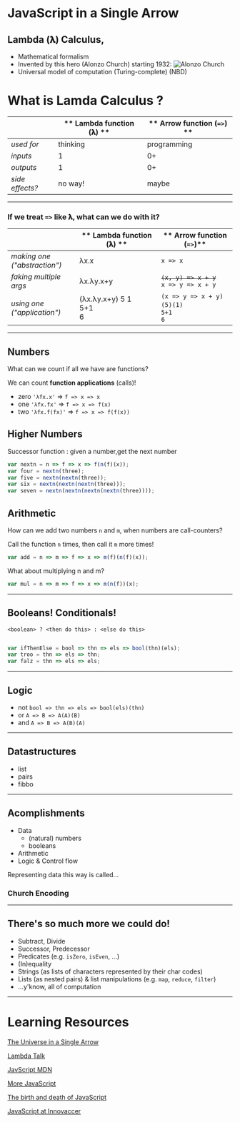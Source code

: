 # JavaScript in a Single Arrow 

## Lambda (𝛌) Calculus,
* Mathematical formalism
* Invented by this hero (Alonzo Church) starting 1932:
![Alonzo Church](https://upload.wikimedia.org/wikipedia/en/a/a6/Alonzo_Church.jpg)
* Universal model of computation (Turing-complete) (NBD)



# What is Lamda Calculus ?
|| ** Lambda function (𝛌) ** | ** Arrow function (`=>`) **
--- | --- |  ---
*used for* | thinking | programming
*inputs*   | 1 | 0+
*outputs*  | 1 | 0+
*side effects?* | no way!  | maybe

---


### If we treat `=>` like 𝛌, **what can we do** with it?


|| ** Lambda function (𝛌) ** | ** Arrow function (`=>`)**
--- | --- |  ---
*making one*<br>*("abstraction")*|  λx.x | `x => x`
 *faking multiple args*          |  λx.λy.x+y | ~~`(x, y) => x + y`~~<br>`x => y => x + y`
*using one*<br>*("application")* | (λx.λy.x+y) 5 1 <br> 5+1 <br> 6 | `(x => y => x + y)(5)(1)`*<br>*`5+1`<br> `6`


---
## Numbers 

What can we count if all we have are functions?

We can count **function applications** (calls)!

- zero `'λfx.x'` => `f => x => x`
- one `'λfx.fx'` => `f => x => f(x)`
- two `'λfx.f(fx)'` => `f => x => f(f(x))`

## Higher Numbers 

Successor function : given a number,get the next number

```js
var nextn = n => f => x => f(n(f)(x));
var four = nextn(three);
var five = nextn(nextn(three));
var six = nextn(nextn(nextn(three)));
var seven = nextn(nextn(nextn(nextn(three))));

```

## Arithmetic

How can we add two numbers `n` and `m`, when numbers are call-counters?

Call the function `n` times, then call it `m` more times!

```js
var add = n => m => f => x => m(f)(n(f)(x));
```

What about multiplying n and m?

```js
var mul = n => m => f => x => m(n(f))(x);

```
---

## Booleans! Conditionals!

`<boolean> ? <then do this> : <else do this>`

```js

var ifThenElse = bool => thn => els => bool(thn)(els);
var troo = thn => els => thn; 
var falz = thn => els => els;
```
---
## Logic
- not `bool => thn => els => bool(els)(thn)`
- or `A => B => A(A)(B)`
- and `A => B => A(B)(A)`

---
## Datastructures
- list
- pairs
- fibbo
---

## Acomplishments

* Data
    * (natural) numbers
    * booleans
* Arithmetic
* Logic & Control flow

Representing data this way is called...

### Church Encoding

---

## There's so much more we could do!


* Subtract, Divide
* Successor, Predecessor
* Predicates (e.g. `isZero`, `isEven`, ...)
* (In)equality
* Strings (as lists of characters represented by their char codes)
* Lists (as nested pairs) & list manipulations (e.g. `map`, `reduce`, `filter`)
* ...y'know, all of computation

---
# Learning Resources

[The Universe in a Single Arrow](https://gist.github.com/vakila/e920ba4d5567ddbb1c0e64f17366c77f)

[Lambda Talk](https://glebec.github.io/lambda-talk/)

[JavScript MDN](https://developer.mozilla.org/en-US/docs/Web/JavaScript)

[More JavaScript](https://dev.to/emmabostian/how-to-learn-javascript-54i6)

[The birth and death of JavaScript](https://www.destroyallsoftware.com/talks/the-birth-and-death-of-javascript)

[JavaScript at Innovaccer](https://dev.to/aregee/breaking-down-the-last-monolith-micro-frontends-hd4)